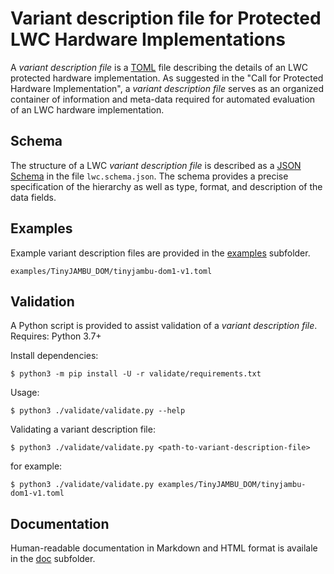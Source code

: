 # Variant description file for Protected LWC Hardware Implementations
A _variant description file_ is a [TOML](https://toml.io/en/) file describing the details of an LWC protected hardware implementation. As suggested in the "Call for Protected Hardware Implementation", a _variant description file_ serves as an organized container of information and meta-data required for automated evaluation of an LWC hardware implementation.

## Schema
The structure of a LWC _variant description file_ is described as a [JSON Schema](https://json-schema.org/draft/2020-12/json-schema-core.html) in the file `lwc.schema.json`. 
The schema provides a precise specification of the hierarchy as well as type, format, and description of the data fields. 

## Examples
Example variant description files are provided in the [examples](./examples) subfolder.

`examples/TinyJAMBU_DOM/tinyjambu-dom1-v1.toml`

## Validation
A Python script is provided to assist validation of a _variant description file_.
Requires: Python 3.7+

Install dependencies:
```
$ python3 -m pip install -U -r validate/requirements.txt
```

Usage:
```
$ python3 ./validate/validate.py --help 
```

Validating a variant description file:
```
$ python3 ./validate/validate.py <path-to-variant-description-file>
```

for example:
```
$ python3 ./validate/validate.py examples/TinyJAMBU_DOM/tinyjambu-dom1-v1.toml
```

## Documentation
Human-readable documentation in Markdown and HTML format is availale in the [doc](./doc) subfolder.

